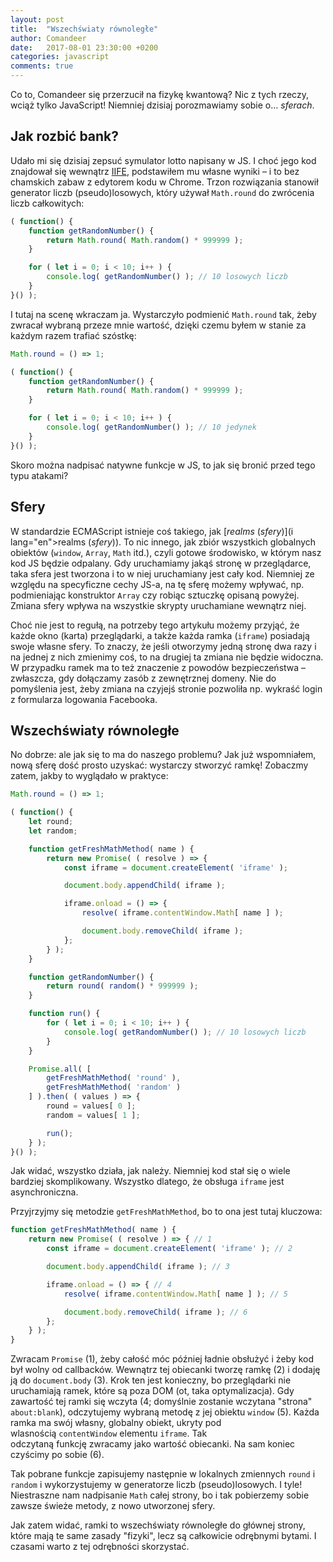 ```yaml
---
layout: post
title:  "Wszechświaty równoległe"
author: Comandeer
date:   2017-08-01 23:30:00 +0200
categories: javascript
comments: true
---
```


Co to, Comandeer się przerzucił na fizykę kwantową? Nic z tych rzeczy, wciąż tylko JavaScript! Niemniej dzisiaj porozmawiamy sobie o… <i>sferach</i>.

## Jak rozbić bank?

Udało mi się dzisiaj zepsuć symulator lotto napisany w JS. I choć jego kod znajdował się wewnątrz [IIFE](http://benalman.com/news/2010/11/immediately-invoked-function-expression/), podstawiłem mu własne wyniki – i to bez chamskich zabaw z edytorem kodu w Chrome. Trzon rozwiązania stanowił generator liczb (pseudo)losowych, który używał `Math.round` do zwrócenia liczb całkowitych:

```javascript
( function() {
	function getRandomNumber() {
		return Math.round( Math.random() * 999999 );
	}

	for ( let i = 0; i < 10; i++ ) {
		console.log( getRandomNumber() ); // 10 losowych liczb
	}
}() );
```

 I tutaj na scenę wkraczam ja. Wystarczyło podmienić `Math.round` tak, żeby zwracał wybraną przeze mnie wartość, dzięki czemu byłem w stanie za każdym razem trafiać szóstkę:

```javascript
Math.round = () => 1;

( function() {
	function getRandomNumber() {
		return Math.round( Math.random() * 999999 );
	}

	for ( let i = 0; i < 10; i++ ) {
		console.log( getRandomNumber() ); // 10 jedynek
	}
}() );
```

Skoro można nadpisać natywne funkcje w JS, to jak się bronić przed tego typu atakami?

## Sfery

W standardzie ECMAScript istnieje coś takiego, jak [<i lang="en">realms</i> (<i>sfery</i>)](i lang="en">realms</i> (<i>sfery</i>)). To nic innego, jak zbiór wszystkich globalnych obiektów (`window`, `Array`, `Math` itd.), czyli gotowe środowisko, w którym nasz kod JS będzie odpalany. Gdy uruchamiamy jakąś stronę w przeglądarce, taka sfera jest tworzona i to w niej uruchamiany jest cały kod. Niemniej ze względu na specyficzne cechy JS-a, na tę sferę możemy wpływać, np. podmieniając konstruktor `Array` czy robiąc sztuczkę opisaną powyżej. Zmiana sfery wpływa na wszystkie skrypty uruchamiane wewnątrz niej.

Choć nie jest to regułą, na potrzeby tego artykułu możemy przyjąć, że każde okno (karta) przeglądarki, a także każda ramka (`iframe`) posiadają swoje własne sfery. To znaczy, że jeśli otworzymy jedną stronę dwa razy i na jednej z nich zmienimy coś, to na drugiej ta zmiana nie będzie widoczna. W przypadku ramek ma to też znaczenie z powodów bezpieczeństwa – zwłaszcza, gdy dołączamy zasób z zewnętrznej domeny. Nie do pomyślenia jest, żeby zmiana na czyjejś stronie pozwoliła np. wykraść login z formularza logowania Facebooka.

## Wszechświaty równoległe

No dobrze: ale jak się to ma do naszego problemu? Jak już wspomniałem, nową sferę dość prosto uzyskać: wystarczy stworzyć ramkę! Zobaczmy zatem, jakby to wyglądało w praktyce:

```javascript
Math.round = () => 1;

( function() {
	let round;
	let random;

	function getFreshMathMethod( name ) {
		return new Promise( ( resolve ) => {
			const iframe = document.createElement( 'iframe' );

			document.body.appendChild( iframe );

			iframe.onload = () => {
				resolve( iframe.contentWindow.Math[ name ] );

				document.body.removeChild( iframe );
			};
		} );
	}

	function getRandomNumber() {
		return round( random() * 999999 );
	}

	function run() {
		for ( let i = 0; i < 10; i++ ) {
			console.log( getRandomNumber() ); // 10 losowych liczb
		}
	}

	Promise.all( [
		getFreshMathMethod( 'round' ),
		getFreshMathMethod( 'random' )
	] ).then( ( values ) => {
		round = values[ 0 ];
		random = values[ 1 ];

		run();
	} );
}() );
```

Jak widać, wszystko działa, jak należy. Niemniej kod stał się o wiele bardziej skomplikowany. Wszystko dlatego, że obsługa `iframe` jest asynchroniczna.

Przyjrzyjmy się metodzie `getFreshMathMethod`, bo to ona jest tutaj kluczowa:

```javascript
function getFreshMathMethod( name ) {
    return new Promise( ( resolve ) => { // 1
		const iframe = document.createElement( 'iframe' ); // 2

		document.body.appendChild( iframe ); // 3

		iframe.onload = () => { // 4
			resolve( iframe.contentWindow.Math[ name ] ); // 5

			document.body.removeChild( iframe ); // 6
		};
	} );
}
```

Zwracam `Promise` (1), żeby całość móc później ładnie obsłużyć i żeby kod był wolny od callbacków. Wewnątrz tej obiecanki tworzę ramkę (2) i dodaję ją do `document.body` (3). Krok ten jest konieczny, bo przeglądarki nie uruchamiają ramek, które są poza DOM (ot, taka optymalizacja). Gdy zawartość tej ramki się wczyta (4; domyślnie zostanie wczytana "strona" `about:blank`), odczytujemy wybraną metodę z jej obiektu `window` (5). Każda ramka ma swój własny, globalny obiekt, ukryty pod wlasnością `contentWindow` elementu `iframe`. Tak odczytaną funkcję zwracamy jako wartość obiecanki. Na sam koniec czyścimy po sobie (6).

Tak pobrane funkcje zapisujemy następnie w lokalnych zmiennych `round` i `random` i wykorzystujemy w generatorze liczb (pseudo)losowych. I tyle! Niestraszne nam nadpisanie `Math` całej strony, bo i tak pobierzemy sobie zawsze świeże metody, z nowo utworzonej sfery.

Jak zatem widać, ramki to wszechświaty równoległe do głównej strony, które mają te same zasady "fizyki", lecz są całkowicie odrębnymi bytami. I czasami warto z tej odrębności skorzystać.